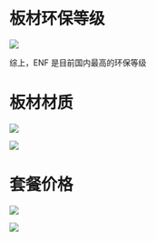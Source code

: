 # 板材环保等级

![](Pasted%20image%2020231226170249.png)

综上，ENF 是目前国内最高的环保等级

# 板材材质

![](Pasted%20image%2020231226170319.png)

![](Pasted%20image%2020231226170332.png)

# 套餐价格

![](Pasted%20image%2020231226170351.png)

![](Pasted%20image%2020231226170408.png)
